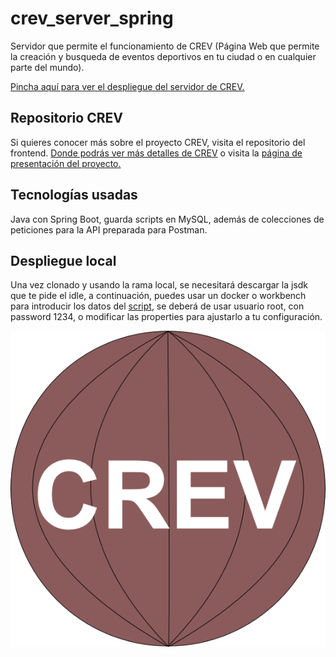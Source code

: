 # crev_server_spring
Servidor que permite el funcionamiento de CREV (Página Web que permite la creación y busqueda de eventos deportivos en tu ciudad o en cualquier parte del mundo). 

[Pincha aquí para ver el despliegue del servidor de CREV.](https://crevserverspring-production.up.railway.app)

## Repositorio CREV

Si quieres conocer más sobre el proyecto CREV, visita el repositorio del frontend. [Donde podrás ver más detalles de CREV](https://github.com/danielmera2912/crev) o visita la [página de presentación del proyecto.](https://danielmera2912.github.io/crev/)

## Tecnologías usadas

Java con Spring Boot, guarda scripts en MySQL, además de colecciones de peticiones para la API preparada para Postman.

## Despliegue local

Una vez clonado y usando la rama local, se necesitará descargar la jsdk que te pide el idle, a continuación, puedes usar un docker o workbench para introducir los datos del [script](https://github.com/danielmera2912/crev_server_spring/blob/master/src/main/resources/script.sql), se deberá de usar usuario root, con password 1234, o modificar las properties para ajustarlo a tu configuración.

<p align="center">
  <img src="https://raw.githubusercontent.com/danielmera2912/crev_server/master/crev_logo.png" />
</p>
